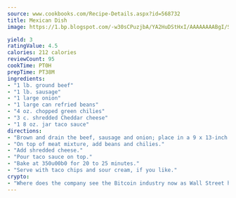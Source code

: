 ```yaml
---
source: www.cookbooks.com/Recipe-Details.aspx?id=568732
title: Mexican Dish
image: https://1.bp.blogspot.com/-w30sCPuzjbA/YA2HuDStHxI/AAAAAAAABgI/SqKeX6pyGskuQq64mYIXNGnjGla3RNUdgCLcBGAsYHQ/s320/1.png

yield: 3
ratingValue: 4.5
calories: 212 calories
reviewCount: 95
cookTime: PT0H
prepTime: PT38M
ingredients:
- "1 lb. ground beef"
- "1 lb. sausage"
- "1 large onion"
- "1 large can refried beans"
- "4 oz. chopped green chilies"
- "3 c. shredded Cheddar cheese"
- "1 8 oz. jar taco sauce"
directions:
- "Brown and drain the beef, sausage and onion; place in a 9 x 13-inch baking dish."
- "On top of meat mixture, add beans and chilies."
- "Add shredded cheese."
- "Pour taco sauce on top."
- "Bake at 350u00b0 for 20 to 25 minutes."
- "Serve with taco chips and sour cream, if you like."
crypto:
- "Where does the company see the Bitcoin industry now as Wall Street has begun to embrace it and what was the turning point that legitimatized Bitcoin?"
---
```

